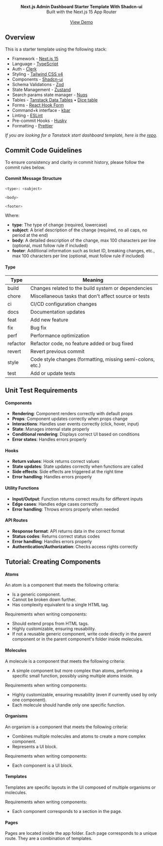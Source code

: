 <picture>
  <source media="(prefers-color-scheme: dark)" srcset="https://user-images.githubusercontent.com/9113740/201498864-2a900c64-d88f-4ed4-b5cf-770bcb57e1f5.png">
  <source media="(prefers-color-scheme: light)" srcset="https://user-images.githubusercontent.com/9113740/201498152-b171abb8-9225-487a-821c-6ff49ee48579.png">
</picture>

<div align="center"><strong>Next.js Admin Dashboard Starter Template With Shadcn-ui</strong></div>
<div align="center">Built with the Next.js 15 App Router</div>
<br />
<div align="center">
<a href="https://dub.sh/shadcn-dashboard">View Demo</a>
<span>
</div>

## Overview

This is a starter template using the following stack:

- Framework - [Next.js 15](https://nextjs.org/13)
- Language - [TypeScript](https://www.typescriptlang.org)
- Auth - [Clerk](https://go.clerk.com/ILdYhn7)
- Styling - [Tailwind CSS v4](https://tailwindcss.com)
- Components - [Shadcn-ui](https://ui.shadcn.com)
- Schema Validations - [Zod](https://zod.dev)
- State Management - [Zustand](https://zustand-demo.pmnd.rs)
- Search params state manager - [Nuqs](https://nuqs.47ng.com/)
- Tables - [Tanstack Data Tables](https://ui.shadcn.com/docs/components/data-table) • [Dice table](https://www.diceui.com/docs/components/data-table)
- Forms - [React Hook Form](https://ui.shadcn.com/docs/components/form)
- Command+k interface - [kbar](https://kbar.vercel.app/)
- Linting - [ESLint](https://eslint.org)
- Pre-commit Hooks - [Husky](https://typicode.github.io/husky/)
- Formatting - [Prettier](https://prettier.io)

_If you are looking for a Tanstack start dashboard template, here is the [repo](https://git.new/tanstack-start-dashboard)._

## Commit Code Guidelines

To ensure consistency and clarity in commit history, please follow the commit rules below.

#### Commit Message Structure

```bash
<type>: <subject>

<body>

<footer>

```

Where:

- **type**: The type of change (required, lowercase)
- **subject**: A brief description of the change (required, no all caps, no period at the end)
- **body**: A detailed description of the change, max 100 characters per line (optional, must follow rule if included)
- **footer**: Additional information such as ticket ID, breaking changes, etc., max 100 characters per line (optional,
  must follow rule if included)

#### Type

| Type     | Meaning                                                    |
| -------- | ---------------------------------------------------------- |
| build    | Changes related to the build system or dependencies        |
| chore    | Miscellaneous tasks that don't affect source or tests      |
| ci       | CI/CD configuration changes                                |
| docs     | Documentation updates                                      |
| feat     | Add new feature                                            |
| fix      | Bug fix                                                    |
| perf     | Performance optimization                                   |
| refactor | Refactor code, no feature added or bug fixed               |
| revert   | Revert previous commit                                     |
| style    | Code style changes (formatting, missing semi-colons, etc.) |
| test     | Add or update tests                                        |

## Unit Test Requirements

#### Components

- **Rendering**: Component renders correctly with default props
- **Props**: Component updates correctly when props change
- **Interactions**: Handles user events correctly (click, hover, input)
- **State**: Manages internal state properly
- **Conditional rendering**: Displays correct UI based on conditions
- **Error states**: Handles errors properly

#### Hooks

- **Return values**: Hook returns correct values
- **State updates**: State updates correctly when functions are called
- **Side effects**: Side effects are triggered at the right time
- **Error handling**: Handles errors properly

#### Utility Functions

- **Input/Output**: Function returns correct results for different inputs
- **Edge cases**: Handles edge cases correctly
- **Error handling**: Throws errors properly when needed

#### API Routes

- **Response format**: API returns data in the correct format
- **Status codes**: Returns correct status codes
- **Error handling**: Handles errors properly
- **Authentication/Authorization**: Checks access rights correctly

## Tutorial: Creating Components

#### Atoms

An atom is a component that meets the following criteria:

- Is a generic component.
- Cannot be broken down further.
- Has complexity equivalent to a single HTML tag.

Requirements when writing components:

- Should extend props from HTML tags.
- Highly customizable, ensuring reusability.
- If not a reusable generic component, write code directly in the parent component or in the parent component's folder
  inside molecules.

#### Molecules

A molecule is a component that meets the following criteria:

- A simple component but more complex than atoms, performing a specific small function, possibly using multiple atoms
  inside.

Requirements when writing components:

- Highly customizable, ensuring reusability (even if currently used by only one component).
- Each molecule should handle only one specific function.

#### Organisms

An organism is a component that meets the following criteria:

- Combines multiple molecules and atoms to create a more complex component.
- Represents a UI block.

Requirements when writing components:

- Each component is a UI block.

#### Templates

Templates are specific layouts in the UI composed of multiple organisms or molecules.

Requirements when writing components:

- Each component corresponds to a section in the page.

#### Pages

Pages are located inside the app folder. Each page corresponds to a unique route. They are a combination of templates.
